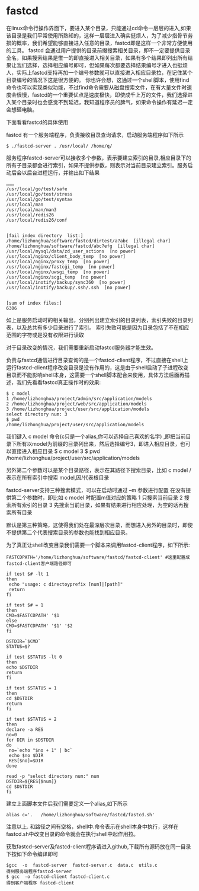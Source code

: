 fastcd
======

   在linux命令行操作界面下，要进入某个目录，只能通过cd命令一层层的进入,如果该目录是我们平常使用所熟知的，这样一层层进入确实挺烦人，为了减少指骨节劳损的概率，我们希望能够直接进入任意的目录，fastcd即是这样一个非常方便使用的工具。
   fastcd 会通过用户提供的目录前缀搜索相关目录，即不一定要提供目录全名，如果搜索结果是惟一的即直接进入相关目录，如果有多个结果即列出所有结果让我们选择，选择相应编号即可，但如果每次都要选择结果编号才进入也挺烦人，实际上fastcd支持再加一个编号参数就可以直接进入相应目录拉，在记住某个目录编号的情况下这是很方便的。
   你也许会想，这通过一个shell脚本，使用find命令也可以实现类似功能，不过find命令需要从磁盘搜索文件，在有大量文件时速度会很慢，fastcd的一个重要优点是速度极快，即使成千上万的文件，我们选择进入某个目录时也会感觉不到延迟，我知道程序员的脾气，如果命令操作有延迟一定会想砸电脑。

下面看看fastcd的具体使用

fastcd 有一个服务端程序，负责接收目录查询请求，启动服务端程序如下所示

    $ ./fastcd-server . /usr/local/ /home/q/

服务程序fastcd-server可以接收多个参数，表示要建立索引的目录,相应目录下的所有子目录都会进行索引，如果不提供参数，则表示对当前目录建立索引。服务启动后会以后台进程运行，并输出如下结果

    ………
    /usr/local/go/test/safe
    /usr/local/go/test/stress
    /usr/local/go/test/syntax
    /usr/local/man
    /usr/local/man/man3
    /usr/local/redis26
    /usr/local/redis26/conf
    
    
    [fail index directory  list:]
    /home/lizhonghua/software/fastcd/dirtest/a?abc  [illegal char]
    /home/lizhonghua/software/fastcd/abc?efg  [illegal char]
    /usr/local/mysql/data/zd_user_actions  [no power]
    /usr/local/nginx/client_body_temp  [no power]
    /usr/local/nginx/proxy_temp  [no power]
    /usr/local/nginx/fastcgi_temp  [no power]
    /usr/local/nginx/uwsgi_temp  [no power]
    /usr/local/nginx/scgi_temp  [no power]
    /usr/local/inotify/backup/sync360  [no power]
    /usr/local/inotify/backup/.ssh/.ssh  [no power]
    
    
    [sum of index files:]
    6306
   
如上是服务启动时的相关输出，分别列出建立索引的目录列表，索引失败的目录列表，以及总共有多少目录进行了索引。 索引失败可能是因为目录包括了不在相应范围的字符或是没有权限进行读取

对于目录改变的情况，我们需要重新启动fastcd服务器才能生效。


负责与fastcd通信进行目录查询的是一个fastcd-client程序，不过直接在shell上运行fastcd-client程序改变目录是没有作用的，这是由于shell启动了子进程改变目录而不能影响shell本身，这需要一个shell脚本配合来使用，具体方法后面再描述，我们先看看fastcd真正操作时的效果:

    $ c model 
    1 /home/lizhonghua/project/admin/src/application/models
    2 /home/lizhonghua/project/web/src/application/models
    3 /home/lizhonghua/project/user/src/application/models
    select directory num: 3
    $ pwd
    /home/lizhonghua/project/user/src/application/models

我们键入 c model 命令(c只是一个alias,你可以选择自己喜欢的名字) ,即把当前目录下所有以model为前缀的目录列出来，然后选择编号3，即进入相应目录，也可以直接进入相应目录
    $ c model 3
    $ pwd
    /home/lizhonghua/project/user/src/application/models


另外第二个参数可以是某个目录路径，表示在其路径下搜索目录，比如 c model / 表示在所有索引中搜索 model,因/代表根目录

fastcd-server支持三种搜索模式，可以在启动时通过 –m 参数进行配置
在没有提供第二个参数时，即比如 c model 时配置m值对应的策略
1 只搜索当前目录
2 搜索所有索引的目录
3 先搜索当前目录，如果有结果进行相应处理，为空的话再搜索所有目录

默认是第三种策略，这使得我们处在最深层次目录，而想进入另外的目录时，即使不提供第二个代表搜索目录的参数也能找到相应目录。



为了真正让shell改变目录我们需要一个脚本来调用fastcd-client程序，如下所示:

    FASTCDPATH='/home/lizhonghua/software/fastcd/fastcd-client' #这里配置成fastcd-client客户端路径即可
    
    if test $# -lt 1
    then
     echo "usage: c directoyprefix [num]|[path]"
     return
    fi
    
    if test $# = 1
    then 
    CMD=$FASTCDPATH' '$1
    else 
    CMD=$FASTCDPATH' '$1' '$2
    fi
    
    DSTDIR=`$CMD`
    STATUS=$?
    
    if test $STATUS -lt 0
    then
    echo $DSTDIR
    return
    fi
    
    if test $STATUS = 1
    then
    cd $DSTDIR
    return 
    fi
    
    if test $STATUS = 2
    then
    declare -a RES
    no=0
    for DIR in $DSTDIR
    do 
     no=`echo "$no + 1" | bc`
     echo $no $DIR
     RES[$no]=$DIR
    done
    
    read -p "select directory num:" num
    DSTDIR=${RES[$num]}
    cd $DSTDIR
    fi

建立上面脚本文件后我们需要定义一个alias,如下所示

    alias c='.   /home/lizhonghua/software/fastcd/fastcd.sh'

注意以上. 和路径之间有空格，shell中.命令表示在shell本身中执行，这样在fastcd.sh中改变目录的命令就会在执行shell中起作用拉。


获取fastcd-server及fastcd-client程序请进入github,下载所有源码放在同一目录下按如下命令编译即可

    $gcc  -o  fastcd-server  fastcd-server.c  data.c  utils.c
    得到服务端程序fastcd-server
    $ gcc  -o fastcd-client fastcd-client.c
    得到客户端程序 fastcd-client

